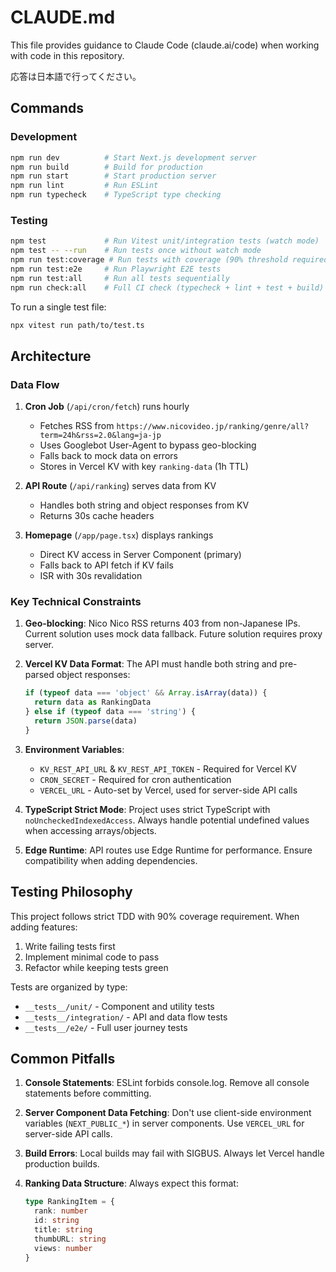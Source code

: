 # CLAUDE.md

This file provides guidance to Claude Code (claude.ai/code) when working with code in this repository.

応答は日本語で行ってください。

## Commands

### Development
```bash
npm run dev          # Start Next.js development server
npm run build        # Build for production
npm run start        # Start production server
npm run lint         # Run ESLint
npm run typecheck    # TypeScript type checking
```

### Testing
```bash
npm test             # Run Vitest unit/integration tests (watch mode)
npm test -- --run    # Run tests once without watch mode
npm run test:coverage # Run tests with coverage (90% threshold required)
npm run test:e2e     # Run Playwright E2E tests
npm run test:all     # Run all tests sequentially
npm run check:all    # Full CI check (typecheck + lint + test + build)
```

To run a single test file:
```bash
npx vitest run path/to/test.ts
```

## Architecture

### Data Flow
1. **Cron Job** (`/api/cron/fetch`) runs hourly
   - Fetches RSS from `https://www.nicovideo.jp/ranking/genre/all?term=24h&rss=2.0&lang=ja-jp`
   - Uses Googlebot User-Agent to bypass geo-blocking
   - Falls back to mock data on errors
   - Stores in Vercel KV with key `ranking-data` (1h TTL)

2. **API Route** (`/api/ranking`) serves data from KV
   - Handles both string and object responses from KV
   - Returns 30s cache headers

3. **Homepage** (`/app/page.tsx`) displays rankings
   - Direct KV access in Server Component (primary)
   - Falls back to API fetch if KV fails
   - ISR with 30s revalidation

### Key Technical Constraints

1. **Geo-blocking**: Nico Nico RSS returns 403 from non-Japanese IPs. Current solution uses mock data fallback. Future solution requires proxy server.

2. **Vercel KV Data Format**: The API must handle both string and pre-parsed object responses:
   ```typescript
   if (typeof data === 'object' && Array.isArray(data)) {
     return data as RankingData
   } else if (typeof data === 'string') {
     return JSON.parse(data)
   }
   ```

3. **Environment Variables**:
   - `KV_REST_API_URL` & `KV_REST_API_TOKEN` - Required for Vercel KV
   - `CRON_SECRET` - Required for cron authentication
   - `VERCEL_URL` - Auto-set by Vercel, used for server-side API calls

4. **TypeScript Strict Mode**: Project uses strict TypeScript with `noUncheckedIndexedAccess`. Always handle potential undefined values when accessing arrays/objects.

5. **Edge Runtime**: API routes use Edge Runtime for performance. Ensure compatibility when adding dependencies.

## Testing Philosophy

This project follows strict TDD with 90% coverage requirement. When adding features:
1. Write failing tests first
2. Implement minimal code to pass
3. Refactor while keeping tests green

Tests are organized by type:
- `__tests__/unit/` - Component and utility tests
- `__tests__/integration/` - API and data flow tests
- `__tests__/e2e/` - Full user journey tests

## Common Pitfalls

1. **Console Statements**: ESLint forbids console.log. Remove all console statements before committing.

2. **Server Component Data Fetching**: Don't use client-side environment variables (`NEXT_PUBLIC_*`) in server components. Use `VERCEL_URL` for server-side API calls.

3. **Build Errors**: Local builds may fail with SIGBUS. Always let Vercel handle production builds.

4. **Ranking Data Structure**: Always expect this format:
   ```typescript
   type RankingItem = {
     rank: number
     id: string
     title: string
     thumbURL: string
     views: number
   }
   ```